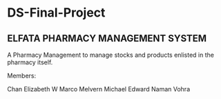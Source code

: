 # DS-Final-Project
## ELFATA PHARMACY MANAGEMENT SYSTEM

A Pharmacy Management to manage stocks and products enlisted in the pharmacy itself. 


Members:

Chan Elizabeth W
Marco Melvern
Michael Edward
Naman Vohra

